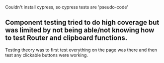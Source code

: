 Couldn't install cypress, so cypress tests are 'pseudo-code'

Component testing tried to do high coverage but was limited by
not being able/not knowing how to test Router and clipboard functions.
-
Testing theory was to first test everything on the page was there
and then test any clickable buttons were working.